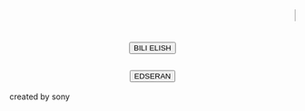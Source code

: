 <!DOCTYPE html>
<html lang="en">
<head>
  <meta charset="UTF-8">
  <link rel="stylesheet" href="style.css">
  <meta name="viewport" content="width=device-width, initial-scale=1.0">
  <meta http-equiv="X-UA-Compatible" content="ie=edge">
  <title>SONY MUSIC</title>
</head>
<body>
<h1><span><marquee>MUSIC</marquee></span></h1>
<a href="bili.mp3">
  <center><h2><button>BILI ELISH</button></h2></center></a>
</button>
<a href="ed.mp3">
  <center><h2><button>EDSERAN</button></h2></center></a>
</button>
<p class="text">created by sony</p>
</body>
</html>
